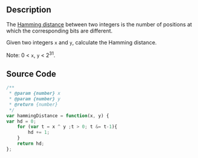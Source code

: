 ## Description

The [Hamming distance](https://en.wikipedia.org/wiki/Hamming_distance) between two integers is the number of positions at which the corresponding bits are different.

Given two integers `x` and `y`, calculate the Hamming distance.

Note:
0 < `x`, `y` < 2<sup>31</sup>.

## Source Code

```javascript
/**
 * @param {number} x
 * @param {number} y
 * @return {number}
 */
var hammingDistance = function(x, y) {
var hd = 0;
    for (var t = x ^ y ;t > 0; t &= t-1){
        hd += 1;
    }
    return hd;
};
```
